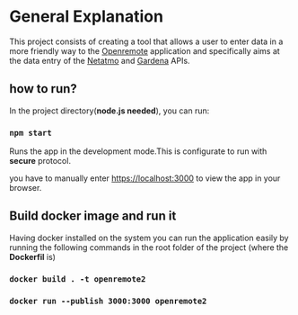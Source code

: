 # General Explanation

This project consists of creating a tool that allows a user to enter data in a more friendly way to the [Openremote](https://github.com/openremote/Documentation/wiki) application and specifically aims at the data entry of the [Netatmo](https://dev.netatmo.com/apidocumentation/weather) and [Gardena](https://developer.husqvarnagroup.cloud/apis/GARDENA+smart+system+API) APIs.

## how to run?

In the project directory(**node.js needed**), you can run:

### `npm start`

Runs the app in the development mode.This is configurate to run with **secure** protocol.

you have to manually enter  [https://localhost:3000](https://localhost:3000) to view the app in your browser.

## Build docker image and run it

Having docker installed on the system you can run the application easily by running the following commands in the root folder of the project (where the **Dockerfil** is)

### `docker build . -t openremote2`
### `docker run --publish 3000:3000 openremote2`